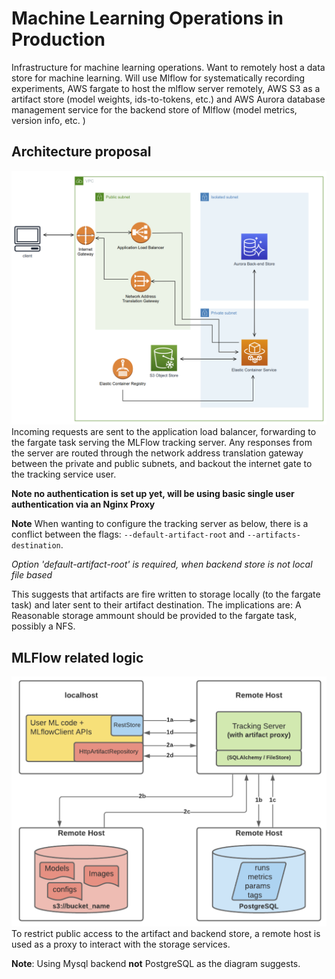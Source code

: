 # Machine Learning Operations in Production
Infrastructure for machine learning operations. Want to remotely host a data store for machine learning. Will use Mlflow for systematically recording experiments, AWS fargate to host the mlflow server remotely, AWS S3 as a artifact store (model weights, ids-to-tokens, etc.) and AWS Aurora database management service for the backend store of Mlflow (model metrics, version info, etc. )

## Architecture proposal
![](media/mlopsSetup.png "ML operations architecture diagram")
Incoming requests are sent to the application load balancer, forwarding to the fargate task serving the MLFlow tracking server. Any responses from the server are routed through the network address translation gateway between the private and public subnets, and backout the internet gate to the tracking service user.

**Note no authentication is set up yet, will be using basic single user authentication via an Nginx Proxy** 

**Note** When wanting to configure the tracking server as below, there is a conflict between the flags: `--default-artifact-root` and `--artifacts-destination`. 

*Option 'default-artifact-root' is required, when backend store is not local file based*

This suggests that artifacts are fire written to storage locally (to the fargate task) and later sent to their artifact destination. The implications are: A Reasonable storage ammount should be provided to the fargate task, possibly a NFS. 



## MLFlow related logic
![](media/mlflow-config.png "MLFlow configuration")
To restrict public access to the artifact and backend store, a remote host is used as a proxy to interact with the storage services. 

**Note**: Using Mysql backend __not__ PostgreSQL as the diagram suggests.



